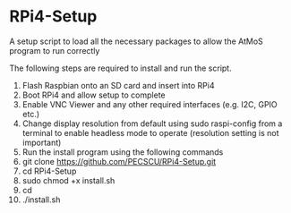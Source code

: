 # RPi4-Setup
A setup script to load all the necessary packages to allow the AtMoS program to run correctly

The following steps are required to install and run the script.

1. Flash Raspbian onto an SD card and insert into RPi4
2. Boot RPi4 and allow setup to complete
3. Enable VNC Viewer and any other required interfaces (e.g. I2C, GPIO etc.)
4. Change display resolution from default using sudo raspi-config from a terminal to enable headless mode to operate (resolution setting is not important) 
5. Run the install program using the following commands
6. git clone https://github.com/PECSCU/RPi4-Setup.git
7. cd RPi4-Setup
8. sudo chmod +x install.sh
9. cd
10. ./install.sh
